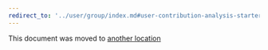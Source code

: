 ```yaml
---
redirect_to: '../user/group/index.md#user-contribution-analysis-starter'
---
```


This document was moved to [another location](../user/group/index.md#user-contribution-analysis-starter)
